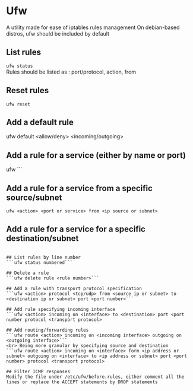 # Ufw 
A utility made for ease of iptables rules management
On debian-based distros, ufw should be included by default

## List rules 
```ufw status```
<br> Rules should be listed as : port/protocol, action, from 

## Reset rules
```ufw reset```

## Add a default rule
ufw default <allow/deny> <incoming/outgoing>

## Add a rule for a service (either by name or port) 
ufw <action> <port or service>```

## Add a rule for a service from a specific source/subnet
```ufw <action> <port or service> from <ip source or subnet>```

## Add a rule for a service for a specific destination/subnet
```ufw <action> <service or port> to <ip address or subnet>

## List rules by line number
```ufw status numbered```

## Delete a rule
```ufw delete rule <rule number>```

## Add a rule with transport protocol specification
```ufw <action> protocol <tcp/udp> from <source ip or subnet> to <destination ip or subnet> port <port number>```

## Add rule specifying incoming interface
```ufw <action> incoming on <interface> to <destination> port <port number protocol <transport protocol>

## Add routing/forwarding rules 
```ufw route <action> incoming on <incoming interface> outgoing on <outgoing interface>```
<br> Being more granular by specifying source and destination 
```ufw route <action> incoming on <interface> form <ip address or subnet> outgoing on <interface> to <ip address or subnet> port <port number> protocol <transport protocol>

## Filter ICMP responses
Modify the file under /etc/ufw/before.rules, either comment all the lines or replace the ACCEPT statements by DROP statements

